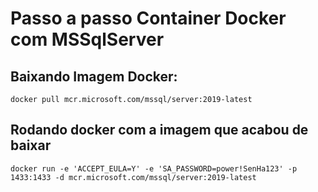 # Passo a passo Container Docker com MSSqlServer

## Baixando Imagem Docker:
	docker pull mcr.microsoft.com/mssql/server:2019-latest

## Rodando docker com a imagem que acabou de baixar 
	docker run -e 'ACCEPT_EULA=Y' -e 'SA_PASSWORD=power!SenHa123' -p 1433:1433 -d mcr.microsoft.com/mssql/server:2019-latest
